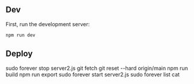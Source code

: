## Dev

First, run the development server:

```bash
npm run dev
```


## Deploy

sudo forever stop server2.js
git fetch
git reset --hard origin/main
npm run build
npm run export
sudo forever start server2.js
sudo forever list
cat 